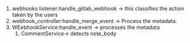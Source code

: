 1. webhooks listener:handle_gitlab_webhook -> this classifies the action taken by the users
2. webhook_controller:handle_merge_event -> Process the metadata.
3. WEebhookService:handle_event -> processes the metadata 
	1. CommentService-> detects note_body